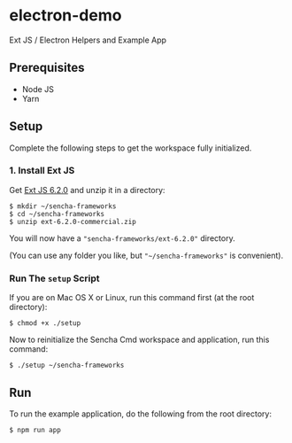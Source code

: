 # electron-demo

Ext JS / Electron Helpers and Example App

## Prerequisites

* Node JS
* Yarn

## Setup

Complete the following steps to get the workspace fully initialized.

### 1. Install Ext JS

Get [Ext JS 6.2.0](https://www.sencha.com/products/extjs/#overview) and unzip it
in a directory:

    $ mkdir ~/sencha-frameworks
    $ cd ~/sencha-frameworks
    $ unzip ext-6.2.0-commercial.zip

You will now have a `"sencha-frameworks/ext-6.2.0"` directory.

(You can use any folder you like, but `"~/sencha-frameworks"` is convenient).

### Run The `setup` Script

If you are on Mac OS X or Linux, run this command first (at the root directory):

    $ chmod +x ./setup

Now to reinitialize the Sencha Cmd workspace and application, run this command:

    $ ./setup ~/sencha-frameworks

## Run

To run the example application, do the following from the root directory:

    $ npm run app
